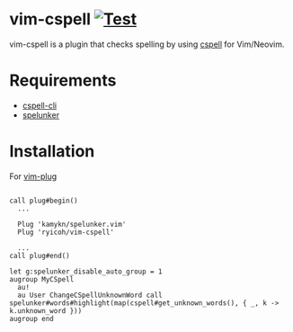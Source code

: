 # vim-cspell [![Test](https://github.com/ryicoh/vim-cspell/actions/workflows/test.yml/badge.svg)](https://github.com/ryicoh/vim-cspell/actions/workflows/test.yml)

vim-cspell is a plugin that checks spelling by using [cspell](https://cspell.org) for Vim/Neovim.

# Requirements

* [cspell-cli](https://cspell.org/docs/installation)
* [spelunker](https://github.com/kamykn/spelunker.vim)

# Installation

For [vim-plug](https://github.com/junegunn/vim-plug)
```vim

call plug#begin()
  ...

  Plug 'kamykn/spelunker.vim'
  Plug 'ryicoh/vim-cspell'

  ...
call plug#end()

let g:spelunker_disable_auto_group = 1
augroup MyCSpell
  au!
  au User ChangeCSpellUnknownWord call spelunker#words#highlight(map(cspell#get_unknown_words(), { _, k -> k.unknown_word }))
augroup end
```

